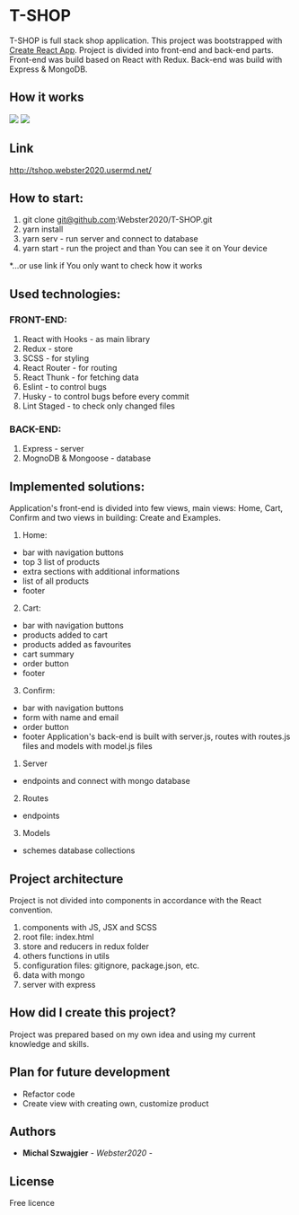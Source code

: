 # T-SHOP

T-SHOP is full stack shop application. This project was bootstrapped with [Create React App](https://github.com/facebook/create-react-app). Project is divided into front-end and back-end parts. Front-end was build based on React with Redux. Back-end was build with Express & MongoDB.

## How it works
![](T-SHOP_1.gif)
![](T-SHOP_2.gif)

## Link
http://tshop.webster2020.usermd.net/

## How to start:
1. git clone git@github.com:Webster2020/T-SHOP.git
2. yarn install
3. yarn serv - run server and connect to database
4. yarn start - run the project and than You can see it on Your device

*...or use link if You only want to check how it works

## Used technologies:

### FRONT-END:
 1. React with Hooks - as main library
 2. Redux - store
 3. SCSS - for styling
 4. React Router - for routing
 5. React Thunk - for fetching data
 6. Eslint - to control bugs
 7. Husky - to control bugs before every commit
 8. Lint Staged - to check only changed files
### BACK-END:
 1. Express - server
 2. MognoDB & Mongoose - database

## Implemented solutions:
Application's front-end is divided into few views, main views: Home, Cart, Confirm and two views in building: Create and Examples.
 1. Home:
 - bar with navigation buttons 
 - top 3 list of products
 - extra sections with additional informations
 - list of all products
 - footer
 2. Cart:
 - bar with navigation buttons
 - products added to cart
 - products added as favourites 
 - cart summary
 - order button
 - footer
 3. Confirm:
 - bar with navigation buttons
 - form with name and email
 - order button
 - footer
Application's back-end is built with server.js, routes with routes.js files and models with model.js files
 1. Server
 - endpoints and connect with mongo database
 2. Routes
 - endpoints
 3. Models
 - schemes database collections

## Project architecture
Project is not divided into components in accordance with the React convention.
 1. components with JS, JSX and SCSS
 2. root file: index.html
 3. store and reducers in redux folder
 4. others functions in utils
 5. configuration files: gitignore, package.json, etc.
 6. data with mongo
 7. server with express

## How did I create this project?
Project was prepared based on my own idea and using my current knowledge and skills.

## Plan for future development
- Refactor code
- Create view with creating own, customize product

## Authors
* **Michal Szwajgier** - *Webster2020* - 

## License
Free licence
